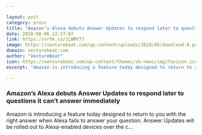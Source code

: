 ```yaml
---

layout: post
category: press
title: "Amazon’s Alexa debuts Answer Updates to respond later to questions it can’t answer immediately"
date: 2018-08-06 22:27:07
link: https://vrhk.co/2LWMY77
image: https://venturebeat.com/wp-content/uploads/2018/06/download-9.png?fit=1280%2C720&strip=all
domain: venturebeat.com
author: "VentureBeat"
icon: https://venturebeat.com/wp-content/themes/vb-news/img/favicon.ico
excerpt: "Amazon is introducing a feature today designed to return to you with the right answer when Alexa fails to answer your question. Answer Updates will be rolled out to Alexa-enabled devices over the c…"

---
```


### Amazon’s Alexa debuts Answer Updates to respond later to questions it can’t answer immediately

Amazon is introducing a feature today designed to return to you with the right answer when Alexa fails to answer your question. Answer Updates will be rolled out to Alexa-enabled devices over the c…